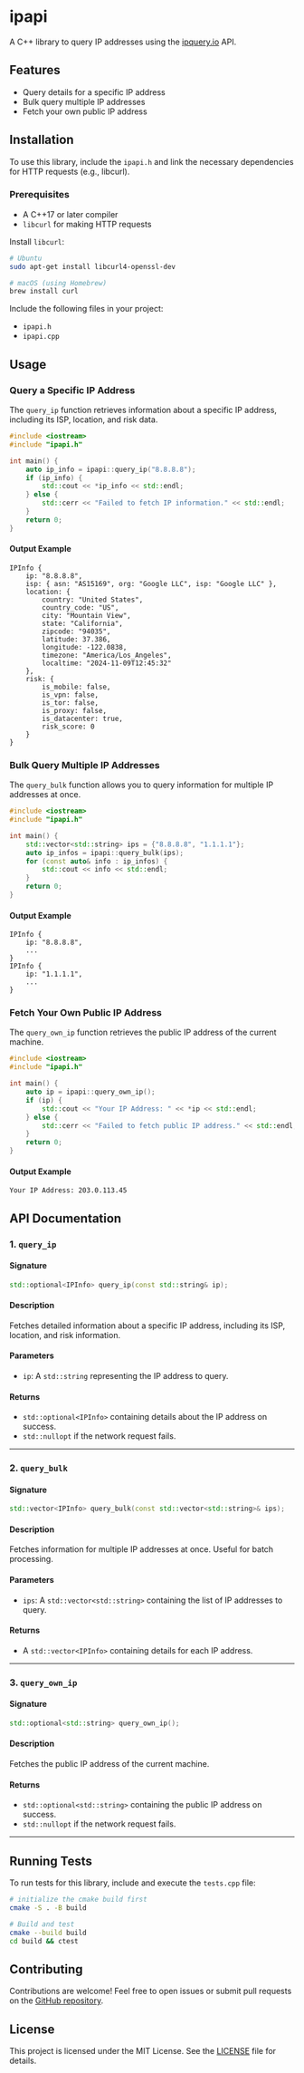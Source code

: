 # ipapi

A C++ library to query IP addresses using the [ipquery.io](https://ipquery.io) API.

## Features

- Query details for a specific IP address
- Bulk query multiple IP addresses
- Fetch your own public IP address

## Installation

To use this library, include the `ipapi.h` and link the necessary dependencies for HTTP requests (e.g., libcurl).

### Prerequisites

- A C++17 or later compiler
- `libcurl` for making HTTP requests

Install `libcurl`:
```bash
# Ubuntu
sudo apt-get install libcurl4-openssl-dev

# macOS (using Homebrew)
brew install curl
```

Include the following files in your project:
- `ipapi.h`
- `ipapi.cpp`

## Usage

### Query a Specific IP Address

The `query_ip` function retrieves information about a specific IP address, including its ISP, location, and risk data.

```cpp
#include <iostream>
#include "ipapi.h"

int main() {
    auto ip_info = ipapi::query_ip("8.8.8.8");
    if (ip_info) {
        std::cout << *ip_info << std::endl;
    } else {
        std::cerr << "Failed to fetch IP information." << std::endl;
    }
    return 0;
}
```

#### Output Example
```plaintext
IPInfo {
    ip: "8.8.8.8",
    isp: { asn: "AS15169", org: "Google LLC", isp: "Google LLC" },
    location: {
        country: "United States",
        country_code: "US",
        city: "Mountain View",
        state: "California",
        zipcode: "94035",
        latitude: 37.386,
        longitude: -122.0838,
        timezone: "America/Los_Angeles",
        localtime: "2024-11-09T12:45:32"
    },
    risk: {
        is_mobile: false,
        is_vpn: false,
        is_tor: false,
        is_proxy: false,
        is_datacenter: true,
        risk_score: 0
    }
}
```

### Bulk Query Multiple IP Addresses

The `query_bulk` function allows you to query information for multiple IP addresses at once.

```cpp
#include <iostream>
#include "ipapi.h"

int main() {
    std::vector<std::string> ips = {"8.8.8.8", "1.1.1.1"};
    auto ip_infos = ipapi::query_bulk(ips);
    for (const auto& info : ip_infos) {
        std::cout << info << std::endl;
    }
    return 0;
}
```

#### Output Example
```plaintext
IPInfo {
    ip: "8.8.8.8",
    ...
}
IPInfo {
    ip: "1.1.1.1",
    ...
}
```

### Fetch Your Own Public IP Address

The `query_own_ip` function retrieves the public IP address of the current machine.

```cpp
#include <iostream>
#include "ipapi.h"

int main() {
    auto ip = ipapi::query_own_ip();
    if (ip) {
        std::cout << "Your IP Address: " << *ip << std::endl;
    } else {
        std::cerr << "Failed to fetch public IP address." << std::endl;
    }
    return 0;
}
```

#### Output Example
```plaintext
Your IP Address: 203.0.113.45
```

## API Documentation

### 1. `query_ip`

#### Signature
```cpp
std::optional<IPInfo> query_ip(const std::string& ip);
```

#### Description
Fetches detailed information about a specific IP address, including its ISP, location, and risk information.

#### Parameters
- `ip`: A `std::string` representing the IP address to query.

#### Returns
- `std::optional<IPInfo>` containing details about the IP address on success.
- `std::nullopt` if the network request fails.

---

### 2. `query_bulk`

#### Signature
```cpp
std::vector<IPInfo> query_bulk(const std::vector<std::string>& ips);
```

#### Description
Fetches information for multiple IP addresses at once. Useful for batch processing.

#### Parameters
- `ips`: A `std::vector<std::string>` containing the list of IP addresses to query.

#### Returns
- A `std::vector<IPInfo>` containing details for each IP address.

---

### 3. `query_own_ip`

#### Signature
```cpp
std::optional<std::string> query_own_ip();
```

#### Description
Fetches the public IP address of the current machine.

#### Returns
- `std::optional<std::string>` containing the public IP address on success.
- `std::nullopt` if the network request fails.

---

## Running Tests

To run tests for this library, include and execute the `tests.cpp` file:
```bash
# initialize the cmake build first
cmake -S . -B build

# Build and test
cmake --build build
cd build && ctest
```

## Contributing

Contributions are welcome! Feel free to open issues or submit pull requests on the [GitHub repository](https://github.com/rezwanahmedsami/ipapi-cpp).

## License

This project is licensed under the MIT License. See the [LICENSE](LICENSE) file for details.
